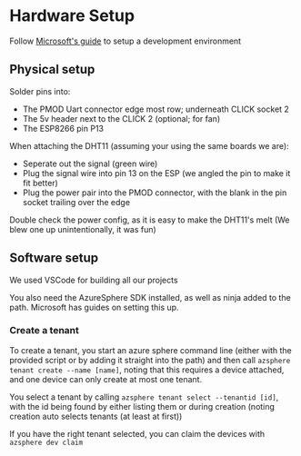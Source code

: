 # Hardware Setup

Follow [Microsoft's guide](https://docs.microsoft.com/en-gb/azure-sphere/install/overview) to setup a development environment

## Physical setup

Solder pins into:
* The PMOD Uart connector edge most row; underneath CLICK socket 2
* The 5v header next to the CLICK 2 (optional; for fan)
* The ESP8266 pin P13

When attaching the DHT11 (assuming your using the same boards we are):
* Seperate out the signal (green wire)
* Plug the signal wire into pin 13 on the ESP (we angled the pin to make it fit better)
* Plug the power pair into the PMOD connector, with the blank in the pin socket trailing over the edge

Double check the power config, as it is easy to make the DHT11's melt (We blew one up unintentionally, it was fun)

## Software setup

We used VSCode for building all our projects

You also need the AzureSphere SDK installed, as well as ninja added to the path. Microsoft has guides on setting this up.

### Create a tenant

To create a tenant, you start an azure sphere command line (either with the provided script or by adding it straight into the path) and then call `azsphere tenant create --name [name]`, noting that this requires a device attached, and one device can only create at most one tenant.

You select a tenant by calling `azsphere tenant select --tenantid [id]`, with the id being found by either listing them or during creation (noting creation auto selects tenants (at least at first))

If you have the right tenant selected, you can claim the devices with `azsphere dev claim`

